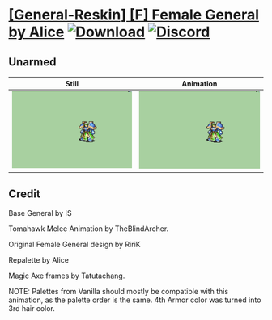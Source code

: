 # [\[General-Reskin\] \[F\] Female General by Alice](./) [![Download](https://img.shields.io/badge/Download--red?style=social&logo=github)](https://minhaskamal.github.io/DownGit/#/home?url=https://github.com/Klokinator/FE-Repo/tree/main/Battle%20Animations%2FInfantry%20-%20Knights%2C%20Generals%2C%20Armors%2F%5BGeneral-Reskin%5D%20%5BF%5D%20Female%20General%20by%20Alice%2F8.%20Unarmed) [![Discord](https://img.shields.io/badge/Discord--blue?style=social&logo=discord)](https://discord.gg/C7VNGnyTPA)

## Unarmed

| Still | Animation |
| :---: | :-------: |
| ![Unarmed still](./Unarmed_000.png) | ![Unarmed](./Unarmed.gif) |

## Credit

Base General by IS

Tomahawk Melee Animation by TheBlindArcher.

Original Female General design by RiriK

Repalette by Alice

Magic Axe frames by Tatutachang.

NOTE: Palettes from Vanilla should mostly be compatible with this animation, as the palette order is the same.
4th Armor color was turned into 3rd hair color.
